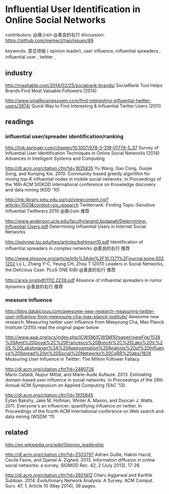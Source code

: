 # Influential User Identification in Online Social Networks

contributors:  @唐小sin @善良的右行
discussion: https://github.com/memect/hao/issues/89

keywords:
 意见领袖 ( opinion leader),
 user influence,
 inﬂuential spreaders ,
 inﬂuential user ,
 twitter ,

## industry
http://mashable.com/2014/02/25/socialrank-brands/  SocialRank Tool Helps Brands Find Most Valuable Followers (2014)

http://www.smallbusinesssem.com/find-interesting-influential-twitter-users/3974/  Quick Way to Find Interesting & Influential Twitter Users (2011)

## readings

### inﬂuential user/spreader identification/ranking
http://link.springer.com/chapter/10.1007/978-3-319-01778-5_37 Survey of Influential User Identification Techniques in Online Social Networks (2014) Advances in Intelligent Systems and Computing

http://dl.acm.org/citation.cfm?id=1835935 Yu Wang, Gao Cong, Guojie Song, and Kunqing Xie. 2010. Community-based greedy algorithm for mining top-K influential nodes in mobile social networks. In Proceedings of the 16th ACM SIGKDD international conference on Knowledge discovery and data mining (KDD '10)

http://ink.library.smu.edu.sg/cgi/viewcontent.cgi?article=1503&context=sis_research  Twitterrank: Finding Topic-Sensitive Influential Twitterers 2010
@唐小sin 推荐

http://www.anderson.ucla.edu/faculty/anand.bodapati/Determining-Influential-Users.pdf Determining Influential Users in Internet Social Networks

http://polymer.bu.edu/hes/articles/kghlmsm10.pdf  Identiﬁcation of inﬂuential spreaders in complex networks
@善良的右行 推荐

http://www.plosone.org/article/info%3Adoi%2F10.1371%2Fjournal.pone.0021202  Lü L, Zhang Y-C, Yeung CH, Zhou T (2011) Leaders in Social Networks, the Delicious Case. PLoS ONE 6(6)
@善良的右行 推荐

http://arxiv.org/pdf/1112.2239.pdf  Absence of inﬂuential spreaders in rumor dynamics
@善良的右行 推荐

### measure influence

http://blog.datalicious.com/awesome-new-research-measuring-twitter-user-influence-from-meeyoung-cha-max-planck-institute/  Awesome new research: Measuring twitter user influence from Meeyoung Cha, Max Planck Institute (2010)  read the original paper below

http://www.aaai.org/ocs/index.php/ICWSM/ICWSM10/paper/viewFile/1538%20Amit%20Goyal%2C%20Francesco%20Bonchi%2C%20Laks%20V.%20S.%20Lakshmanan%3A%20Approximation%20Analysis%20of%20Influence%20Spread%20in%20Social%20Networks%20CoRR%20abs/1826  Measuring User Inﬂuence in Twitter: The Million Follower Fallacy

http://dl.acm.org/citation.cfm?id=2480726   
Mario Cataldi, Nupur Mittal, and Marie-Aude Aufaure. 2013. Estimating domain-based user influence in social networks. In Proceedings of the 28th Annual ACM Symposium on Applied Computing (SAC '13). 

http://dl.acm.org/citation.cfm?id=1935845  
Eytan Bakshy, Jake M. Hofman, Winter A. Mason, and Duncan J. Watts. 2011. Everyone's an influencer: quantifying influence on twitter. In Proceedings of the fourth ACM international conference on Web search and data mining (WSDM '11)



## related
http://en.wikipedia.org/wiki/Opinion_leadership

http://dl.acm.org/citation.cfm?id=2503797 
Adrien Guille, Hakim Hacid, Cecile Favre, and Djamel A. Zighed. 2013. Information diffusion in online social networks: a survey. SIGMOD Rec. 42, 2 (July 2013), 17-28. 

http://dl.acm.org/citation.cfm?id=2601412 Charu Aggarwal and Karthik Subbian. 2014. Evolutionary Network Analysis: A Survey. ACM Comput. Surv. 47, 1, Article 10 (May 2014), 36 pages. 

